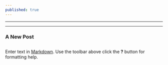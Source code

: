 ```yaml
---
published: true
---
```


---
---

### A New Post
##


Enter text in [Markdown](http://daringfireball.net/projects/markdown/). Use the toolbar above click the **?** button for formatting help.
